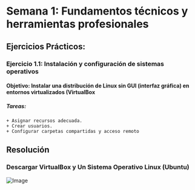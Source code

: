 # Semana 1: Fundamentos técnicos y herramientas profesionales
## Ejercicios Prácticos:
### Ejercicio 1.1: Instalación y configuración de sistemas operativos
#### Objetivo: Instalar una distribución de Linux sin GUI (interfaz gráfica) en entornos virtualizados (VirtualBox
##### Tareas:
	+ Asignar recursos adecuada.
	+ Crear usuarios.
	+ Configurar carpetas compartidas y acceso remoto

## Resolución
### Descargar VirtualBox y Un Sistema Operativo Linux (Ubuntu)
![Image](https://github.com/user-attachments/assets/a5879ea8-bd11-49e3-b1f1-5811e37ffe05)


